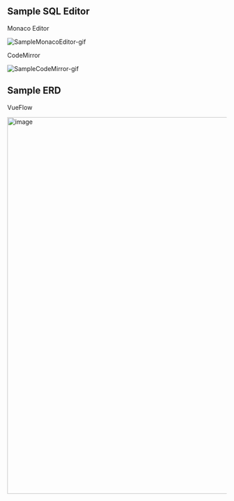 ## Sample SQL Editor

Monaco Editor

![SampleMonacoEditor-gif](https://github.com/user-attachments/assets/9547afa3-dcc6-4c55-95b0-bdd6293852f2)

CodeMirror

![SampleCodeMirror-gif](https://github.com/user-attachments/assets/2b4058b7-4624-4282-af64-9dbd9c975719)


## Sample ERD 

VueFlow

<img width="1460" height="866" alt="image" src="https://github.com/user-attachments/assets/489d789d-6b41-4bad-9de0-59e04d9233f7" />

